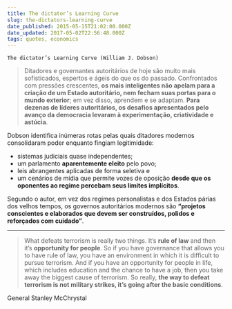 ```yaml
---
title: The dictator’s Learning Curve
slug: the-dictators-learning-curve
date_published: 2015-05-15T21:02:00.000Z
date_updated: 2017-05-02T22:56:48.000Z
tags: quotes, economics
---
```


    The dictator’s Learning Curve (William J. Dobson)
    

> Ditadores e governantes autoritários de hoje são muito mais sofisticados, espertos e ágeis do que os do passado. Confrontados com pressões crescentes, **os mais inteligentes não apelam para a criação de um Estado autoritário, nem fecham suas portas para o mundo exterior**; em vez disso, aprendem e se adaptam. **Para dezenas de líderes autoritários, os desafios apresentados pelo avanço da democracia levaram à experimentação, criatividade e astúcia**.

Dobson identifica inúmeras rotas pelas quais ditadores modernos consolidaram poder enquanto fingiam legitimidade:

- sistemas judiciais quase independentes;
- um parlamento **aparentemente eleito** pelo povo;
- leis abrangentes aplicadas de forma seletiva e
- um cenários de mídia que permite vozes de oposição **desde que os oponentes ao regime percebam seus limites implícitos**.

Segundo o autor, em vez dos regimes personalistas e dos Estados párias dos velhos tempos, os governos autoritários modernos são **“projetos conscientes e elaborados que devem ser construídos, polidos e reforçados com cuidado”**.

---

> What defeats terrorism is really two things. It’s **rule of law** and then it’s **opportunity for people**. So if you have governance that allows you to have rule of law, you have an environment in which it is difficult to pursue terrorism. And if you have an opportunity for people in life, which includes education and the chance to have a job, then you take away the biggest cause of terrorism. So really, **the way to defeat terrorism is not military strikes, it’s going after the basic conditions**.

General Stanley McChrystal
